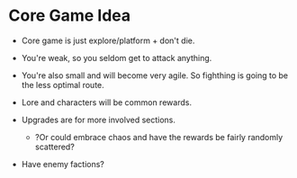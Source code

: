 # Core Game Idea #

* Core game is just explore/platform + don't die.
* You're weak, so you seldom get to attack anything.
* You're also small and will become very agile. So fighthing is going to be the less optimal route.
* Lore and characters will be common rewards.
* Upgrades are for more involved sections.
	* ?Or could embrace chaos and have the rewards be fairly randomly scattered?

* Have enemy factions?
